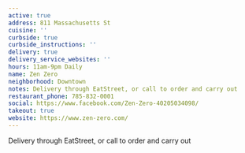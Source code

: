 ```yaml
---
active: true
address: 811 Massachusetts St
cuisine: ''
curbside: true
curbside_instructions: ''
delivery: true
delivery_service_websites: ''
hours: 11am-9pm Daily
name: Zen Zero
neighborhood: Downtown
notes: Delivery through EatStreet, or call to order and carry out
restaurant_phone: 785-832-0001
social: https://www.facebook.com/Zen-Zero-40205034098/
takeout: true
website: https://www.zen-zero.com/
---
```


Delivery through EatStreet, or call to order and carry out